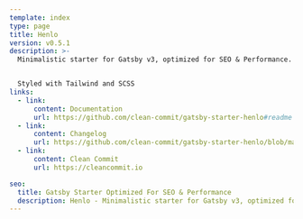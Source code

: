 ```yaml
---
template: index
type: page
title: Henlo
version: v0.5.1
description: >-
  Minimalistic starter for Gatsby v3, optimized for SEO & Performance. 


  Styled with Tailwind and SCSS
links:
  - link:
      content: Documentation
      url: https://github.com/clean-commit/gatsby-starter-henlo#readme
  - link:
      content: Changelog
      url: https://github.com/clean-commit/gatsby-starter-henlo/blob/master/CHANGELOG.md
  - link:
      content: Clean Commit
      url: https://cleancommit.io

seo:
  title: Gatsby Starter Optimized For SEO & Performance
  description: Henlo - Minimalistic starter for Gatsby v3, optimized for SEO & Performance. Styled with Tailwind & SCSS. Created by Clean Commit.
---
```

